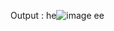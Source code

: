 Output : he![image](https://github.com/user-attachments/assets/5d8178a2-dfc0-4ae0-b47f-aa4ad4a05d6d)
ee
